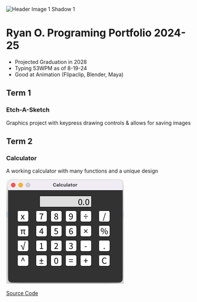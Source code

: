 ![Header Image 1 Shadow 1](https://asia.sega.com/SonicXShadowGenerations/assets/images/pc/top/kv.png)
# Ryan O. Programing Portfolio 2024-25
* Projected Graduation in 2028
* Typing 53WPM as of 8-19-24
* Good at Animation (Flipaclip, Blender, Maya)

## Term 1
### Etch-A-Sketch
Graphics project with keypress drawing controls & allows for saving images
![]()
[]()


## Term 2
### Calculator
A working calculator with many functions and a unique design

![Running App](https://github.com/CreativeCha0s/Programing-Portfolio-08/blob/main/images/%20calc.png?raw=true)

[Source Code](https://github.com/CreativeCha0s/Programing-Portfolio-08/blob/main/src/term2/Calculator.pde)
